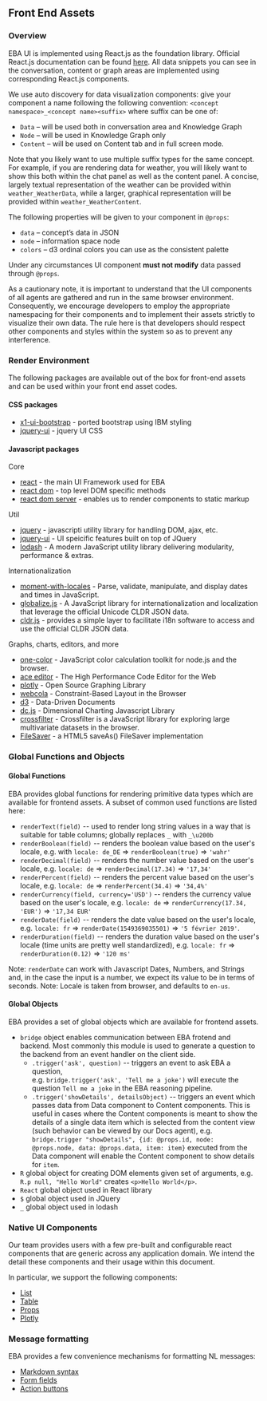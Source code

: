 ## Front End Assets

### Overview
EBA UI is implemented using React.js as the foundation library. Official React.js documentation can be found [here](https://reactjs.org/docs). All data snippets you can see in the conversation, content or graph areas are implemented using corresponding React.js components.

We use auto discovery for data visualization components: give your component a name following the following convention: `<concept namespace>_<concept name><suffix>` where suffix can be one of:

- `Data` – will be used both in conversation area and Knowledge Graph
- `Node` – will be used in Knowledge Graph only
- `Content` – will be used on Content tab and in full screen mode. 

Note that you likely want to use multiple suffix types for the same concept. For example, if you are rendering data for weather, you will likely want to show this both within the chat panel as well as the content panel. A concise, largely textual representation of the weather can be provided within `weather_WeatherData`, while a larger, graphical representation will be provided within `weather_WeatherContent`. 

The following properties will be given to your component in `@props`:

- `data` – concept’s data in JSON
- `node` – information space node
- `colors` – d3 ordinal colors you can use as the consistent palette

Under any circumstances UI component **must not modify** data passed through `@props`.

As a cautionary note, it is important to understand that the UI components of all agents are gathered and run in the same browser environment. Consequently, we encourage developers to employ the appropriate namespacing for their components and to implement their assets strictly to visualize their own data. The rule here is that developers should respect other components and styles within the system so as to prevent any interference.

### Render Environment
The following packages are available out of the box for front-end assets and can be used within your front end asset codes.

#### CSS packages
- [x1-ui-bootstrap](https://eba.ibm.com/assistant#/lab/glyphicons) - ported bootstrap using IBM styling
- [jquery-ui](https://jqueryui.com/) - jquery UI CSS

#### Javascript packages

Core
- [react](https://reactjs.org/) - the main UI Framework used for EBA
- [react dom](https://reactjs.org/docs/react-dom.html) - top level DOM specific methods
- [react dom server](https://reactjs.org/docs/react-dom-server.html) - enables us to render components to static markup

Util
- [jquery](https://jquery.com/) - javascripti utility library for handling DOM, ajax, etc. 
- [jquery-ui](https://jqueryui.com/) - UI speicific features built on top of JQuery
- [lodash](https://lodash.com/) -  A modern JavaScript utility library delivering modularity, performance & extras.

Internationalization
- [moment-with-locales](https://momentjs.com/) - Parse, validate, manipulate, and display dates and times in JavaScript.
- [globalize.js](https://github.com/globalizejs/globalize) - A JavaScript library for internationalization and localization that leverage the official Unicode CLDR JSON data.
- [cldr.js](https://github.com/rxaviers/cldrjs) - provides a simple layer to facilitate i18n software to access and use the official CLDR JSON data. 

Graphs, charts, editors, and more
- [one-color](https://github.com/One-com/one-color) - JavaScript color calculation toolkit for node.js and the browser.
- [ace editor](https://ace.c9.io/) - The High Performance Code Editor for the Web
- [plotly](https://plot.ly/javascript/) - Open Source Graphing Library
- [webcola](https://ialab.it.monash.edu/webcola/) - Constraint-Based Layout in the Browser
- [d3](https://d3js.org/) - Data-Driven Documents
- [dc.js](https://dc-js.github.io/dc.js/) - Dimensional Charting Javascript Library
- [crossfilter](http://square.github.io/crossfilter/) - Crossfilter is a JavaScript library for exploring large multivariate datasets in the browser.
- [FileSaver](https://github.com/eligrey/FileSaver.js/) - a HTML5 saveAs() FileSaver implementation

### Global Functions and Objects

#### Global Functions

EBA provides global functions for rendering primitive data types which are available for frontend assets. A subset of common used functions are listed here:
 - `renderText(field)` -- used to render long string values in a way that is suitable for table columns; globally replaces `_` with `_\u200b`
 - `renderBoolean(field)` -- renders the boolean value based on the user's locale, e.g. with `locale: de_DE` => `renderBoolean(true)` => `'wahr'`
 - `renderDecimal(field)` -- renders the number value based on the user's locale, e.g. `locale: de` => `renderDecimal(17.34)` => `'17,34'`
 - `renderPercent(field)` -- renders the percent value based on the user's locale, e.g. `locale: de` => `renderPercent(34.4)` => `'34,4%'`
 - `renderCurrency(field, currency='USD')` -- renders the currency value based on the user's locale, e.g. `locale: de` => `renderCurrency(17.34, 'EUR')` => `'17,34 EUR'`
 - `renderDate(field)` -- renders the date value based on the user's locale, e.g. `locale: fr` => `renderDate(1549369035501)` => `'5 février 2019'`. 
 - `renderDuration(field)` -- renders the duration value based on the user's locale (time units are pretty well standardized), e.g. `locale: fr` => `renderDuration(0.12)` => `'120 ms'`

Note: `renderDate` can work with Javascript Dates, Numbers, and Strings and, in the case the input is a number, we expect its value to be in terms of seconds.
Note: Locale is taken from browser, and defaults to `en-us`.

#### Global Objects

EBA provides a set of global objects which are available for frontend assets.

 - `bridge` object enables communication between EBA frotend and backend. Most commonly this module is used to generate a question to the backend from an event handler on the client side.
    - `.trigger('ask', question)` -- triggers an event to ask EBA a question,   
    e.g. `bridge.trigger('ask', 'Tell me a joke')` will execute the question `Tell me a joke` in the EBA reasoning pipeline.
    - `.trigger('showDetails', detailsObject)` -- triggers an event which passes data from Data component to Content components. This is useful in cases where the Content components is meant to show the details of a single data item which is selected from the content view (such behavior can be viewed by our Docs agent), e.g. `bridge.trigger "showDetails", {id: @props.id, node: @props.node, data: @props.data, item: item}` executed from the Data component will enable the Content component to show details for `item`.
 - `R` global object for creating DOM elements given set of arguments, e.g. `R.p null, "Hello World"` creates `<p>Hello World</p>`.
 - `React` global object used in React library
 - `$` global object used in JQuery
 - `_` global object used in lodash

### Native UI Components
Our team provides users with a few pre-built and configurable react components that are generic across any application domain. We intend the detail these components and their usage within this document. 

In particular, we support the following components:
 - [List](./frontend/React_Lists.md)
 - [Table](./frontend/React_Tables.md)
 - [Props](./frontend/React_Props.md)
 - [Plotly](./frontend/React_Plotly.md)

### Message formatting

EBA provides a few convenience mechanisms for formatting NL messages:
 - [Markdown syntax](./frontend/Markdown.md)
 - [Form fields](./frontend/FormFields.md)
 - [Action buttons](./frontend/ActionButtons.md) 
 

